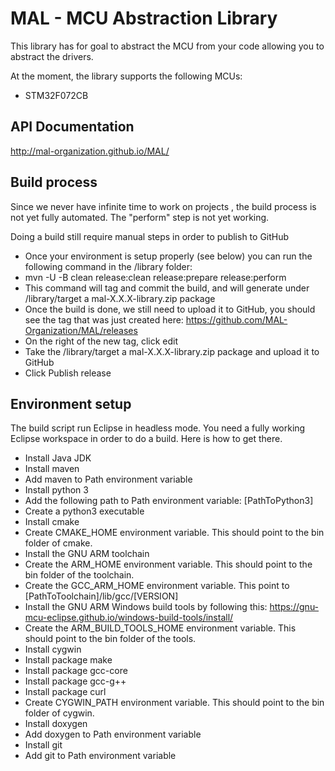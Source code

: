 # MAL - MCU Abstraction Library
This library has for goal to abstract the MCU from your code allowing you to abstract the drivers.

At the moment, the library supports the following MCUs:
* STM32F072CB

## API Documentation
http://mal-organization.github.io/MAL/

## Build process
Since we never have infinite time to work on projects , the build process is not yet fully automated.
The "perform" step is not yet working.

Doing a build still require manual steps in order to publish to GitHub
* Once your environment is setup properly (see below) you can run the following command in the /library folder:
 * mvn -U -B clean release:clean release:prepare release:perform
 * This command will tag and commit the build, and will generate under /library/target a mal-X.X.X-library.zip package
* Once the build is done, we still need to upload it to GitHub, you should see the tag that was just created here: https://github.com/MAL-Organization/MAL/releases
 * On the right of the new tag, click edit
 * Take the /library/target a mal-X.X.X-library.zip package and upload it to GitHub
 * Click Publish release

## Environment setup
The build script run Eclipse in headless mode. You need a fully working Eclipse workspace in order to do a build. Here is how to get there.
* Install Java JDK
* Install maven
 * Add maven to Path environment variable
* Install python 3
 * Add the following path to Path environment variable: [PathToPython3]
 * Create a python3 executable
* Install cmake
 * Create CMAKE_HOME environment variable. This should point to the bin folder of cmake.
* Install the GNU ARM toolchain
 * Create the ARM_HOME environment variable. This should point to the bin folder of the toolchain.
 * Create the GCC_ARM_HOME environment variable. This point to [PathToToolchain]/lib/gcc/[VERSION]
* Install the GNU ARM Windows build tools by following this: https://gnu-mcu-eclipse.github.io/windows-build-tools/install/
 * Create the ARM_BUILD_TOOLS_HOME environment variable. This should point to the bin folder of the tools.
* Install cygwin
 * Install package make
 * Install package gcc-core
 * Install package gcc-g++
 * Install package curl
 * Create CYGWIN_PATH environment variable. This should point to the bin folder of cygwin.
* Install doxygen
 * Add doxygen to Path environment variable
* Install git
 * Add git to Path environment variable
